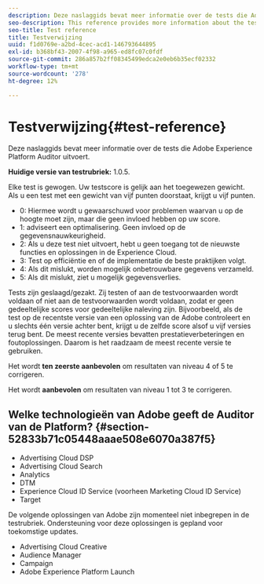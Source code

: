 ```yaml
---
description: Deze naslaggids bevat meer informatie over de tests die Adobe Experience Platform Auditor uitvoert.
seo-description: This reference provides more information about the tests Adobe Experience Platform Auditor performs.
seo-title: Test reference
title: Testverwijzing
uuid: f1d0769e-a2bd-4cec-acd1-146793644895
exl-id: b368bf43-2007-4f98-a965-ed8fc07c0fdf
source-git-commit: 286a857b2ff08345499edca2e0eb6b35ecf02332
workflow-type: tm+mt
source-wordcount: '278'
ht-degree: 12%

---
```


# Testverwijzing{#test-reference}

Deze naslaggids bevat meer informatie over de tests die Adobe Experience Platform Auditor uitvoert.

**Huidige versie van testrubriek:** 1.0.5.

Elke test is gewogen. Uw testscore is gelijk aan het toegewezen gewicht. Als u een test met een gewicht van vijf punten doorstaat, krijgt u vijf punten.

* 0: Hiermee wordt u gewaarschuwd voor problemen waarvan u op de hoogte moet zijn, maar die geen invloed hebben op uw score.
* 1: adviseert een optimalisering. Geen invloed op de gegevensnauwkeurigheid.
* 2: Als u deze test niet uitvoert, hebt u geen toegang tot de nieuwste functies en oplossingen in de Experience Cloud.
* 3: Test op efficiëntie en of de implementatie de beste praktijken volgt.
* 4: Als dit mislukt, worden mogelijk onbetrouwbare gegevens verzameld.
* 5: Als dit mislukt, ziet u mogelijk gegevensverlies.

Tests zijn geslaagd/gezakt. Zij testen of aan de testvoorwaarden wordt voldaan of niet aan de testvoorwaarden wordt voldaan, zodat er geen gedeeltelijke scores voor gedeeltelijke naleving zijn. Bijvoorbeeld, als de test op de recentste versie van een oplossing van de Adobe controleert en u slechts één versie achter bent, krijgt u de zelfde score alsof u vijf versies terug bent. De meest recente versies bevatten prestatieverbeteringen en foutoplossingen. Daarom is het raadzaam de meest recente versie te gebruiken.

Het wordt **ten zeerste aanbevolen** om resultaten van niveau 4 of 5 te corrigeren.

Het wordt **aanbevolen** om resultaten van niveau 1 tot 3 te corrigeren.

## Welke technologieën van Adobe geeft de Auditor van de Platform? {#section-52833b71c05448aaae508e6070a387f5}

* Advertising Cloud DSP
* Advertising Cloud Search
* Analytics
* DTM
* Experience Cloud ID Service (voorheen Marketing Cloud ID Service)
* Target

De volgende oplossingen van Adobe zijn momenteel niet inbegrepen in de testrubriek. Ondersteuning voor deze oplossingen is gepland voor toekomstige updates.

* Advertising Cloud Creative
* Audience Manager
* Campaign
* Adobe Experience Platform Launch

